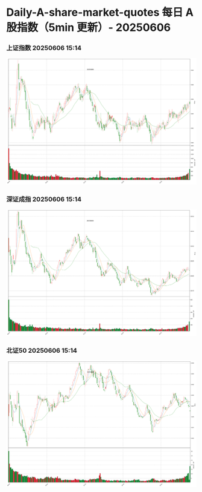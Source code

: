 
# Daily-A-share-market-quotes 每日 A 股指数（5min 更新）- 20250606

### 上证指数 20250606 15:14
![](./fig/2025/6/20250606-sh000001.png)

### 深证成指 20250606 15:14
![](./fig/2025/6/20250606-sz399001.png)

### 北证50 20250606 15:14
![](./fig/2025/6/20250606-bj899050.png)
